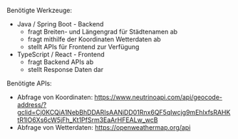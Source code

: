 Benötigte Werkzeuge:
- Java / Spring Boot - Backend
    - fragt Breiten- und Längengrad für Städtenamen ab
    - fragt mithilfe der Koordinaten Wetterdaten ab
    - stellt APIs für Frontend zur Verfügung
- TypeScript / React - Frontend
    - fragt Backend APIs ab
    - stellt Response Daten dar

Benötigte APIs:
- Abfrage von Koordinaten: https://www.neutrinoapi.com/api/geocode-address/?gclid=Cj0KCQiA1NebBhDDARIsAANiDD01Rnx6QF5qIwcjg9mEhlxfsRAHKtR1lO6Xs6cW5jFh_Kt1PfSrm3EaArHFEALw_wcB
- Abfrage von Wetterdaten: https://openweathermap.org/api